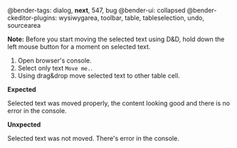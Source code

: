 @bender-tags: dialog, __next__, 547, bug
@bender-ui: collapsed
@bender-ckeditor-plugins: wysiwygarea, toolbar, table, tableselection, undo, sourcearea

**Note:** Before you start moving the selected text using D&D, hold down the left mouse button for a moment on selected text.

1. Open browser's console.
2. Select only text `Move me.`.
3. Using drag&drop move selected text to other table cell.

**Expected**

Selected text was moved properly, the content looking good and there is no error in the console.

**Unxpected**

Selected text was not moved.
There's error in the console.
